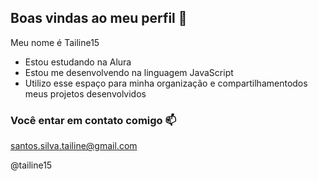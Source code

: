 ## Boas vindas ao meu perfil 💙

Meu nome é Tailine15
  
- Estou estudando na Alura
- Estou me desenvolvendo na linguagem JavaScript
- Utilizo esse espaço para minha organização e compartilhamentodos meus projetos desenvolvidos

### Você entar em contato comigo 📫

santos.silva.tailine@gmail.com

@tailine15
